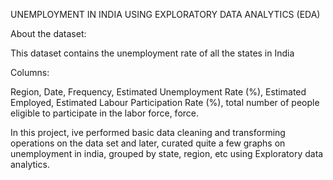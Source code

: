 UNEMPLOYMENT IN INDIA USING EXPLORATORY DATA ANALYTICS (EDA)


About the dataset:

This dataset contains the unemployment rate of all the states in India

Columns:

Region, Date, Frequency, Estimated Unemployment Rate (%), Estimated Employed, Estimated Labour Participation Rate (%), total number of people eligible to participate in the labor force, force.

In this project, ive performed basic data cleaning and transforming operations on the data set and later, curated quite a few graphs on unemployment in india, grouped by state, region, etc using Exploratory data analytics.
